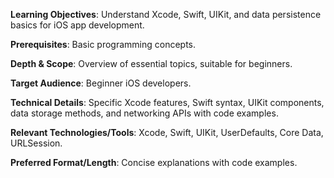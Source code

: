 **Learning Objectives**: Understand Xcode, Swift, UIKit, and data persistence basics for iOS app development.

**Prerequisites**: Basic programming concepts.

**Depth & Scope**: Overview of essential topics, suitable for beginners.

**Target Audience**: Beginner iOS developers.

**Technical Details**: Specific Xcode features, Swift syntax, UIKit components, data storage methods, and networking APIs with code examples.

**Relevant Technologies/Tools**: Xcode, Swift, UIKit, UserDefaults, Core Data, URLSession.

**Preferred Format/Length**: Concise explanations with code examples.
